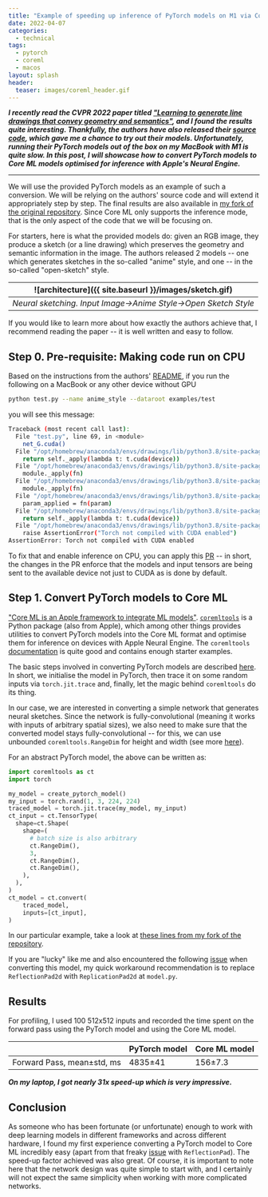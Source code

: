 ```yaml
---
title: "Example of speeding up inference of PyTorch models on M1 via Core ML tools"
date: 2022-04-07
categories:
  - technical
tags:
  - pytorch
  - coreml
  - macos
layout: splash
header:
  teaser: images/coreml_header.gif
---
```


***I recently read the CVPR 2022 paper titled ["Learning to generate line drawings that convey geometry and semantics"](https://arxiv.org/abs/2203.12691), and I found the results quite interesting. Thankfully, the authors have also released their [source code](https://github.com/carolineec/informative-drawings), which gave me a chance to try out their models. Unfortunately, running their PyTorch models out of the box on my MacBook with M1 is quite slow. In this post, I will showcase how to convert PyTorch models to Core ML models optimised for inference with Apple's Neural Engine.***

---

We will use the provided PyTorch models as an example of such a conversion.
We will be relying on the authors' source code and will extend it appropriately step by step.
The final results are also available in [my fork of the original repository]( 
https://github.com/DrSleep/informative-drawings).
Since Core ML only supports the inference mode, that is the only aspect of the code that we will be focusing on.

For starters, here is what the provided models do: given an RGB image, they produce a sketch (or a line drawing) 
which preserves the geometry and semantic information in the image. 
The authors released 2 models -- one which generates sketches in the so-called "anime" style,
and one -- in the so-called "open-sketch" style.

| ![architecture]({{ site.baseurl }}/images/sketch.gif) | 
|:--:| 
| *Neural sketching. Input Image->Anime Style->Open Sketch Style* |

If you would like to learn more about how exactly the authors achieve that, I recommend reading the paper --
it is well written and easy to follow.


## Step 0. Pre-requisite: Making code run on CPU

Based on the instructions from the authors' [README](https://github.com/carolineec/informative-drawings#testing), if you run the following on a MacBook or any other device without GPU

```bash
python test.py --name anime_style --dataroot examples/test
````
you will see this message:
```bash
Traceback (most recent call last):
  File "test.py", line 69, in <module>
    net_G.cuda()
  File "/opt/homebrew/anaconda3/envs/drawings/lib/python3.8/site-packages/torch/nn/modules/module.py", line 680, in cuda
    return self._apply(lambda t: t.cuda(device))
  File "/opt/homebrew/anaconda3/envs/drawings/lib/python3.8/site-packages/torch/nn/modules/module.py", line 570, in _apply
    module._apply(fn)
  File "/opt/homebrew/anaconda3/envs/drawings/lib/python3.8/site-packages/torch/nn/modules/module.py", line 570, in _apply
    module._apply(fn)
  File "/opt/homebrew/anaconda3/envs/drawings/lib/python3.8/site-packages/torch/nn/modules/module.py", line 593, in _apply
    param_applied = fn(param)
  File "/opt/homebrew/anaconda3/envs/drawings/lib/python3.8/site-packages/torch/nn/modules/module.py", line 680, in <lambda>
    return self._apply(lambda t: t.cuda(device))
  File "/opt/homebrew/anaconda3/envs/drawings/lib/python3.8/site-packages/torch/cuda/__init__.py", line 208, in _lazy_init
    raise AssertionError("Torch not compiled with CUDA enabled")
AssertionError: Torch not compiled with CUDA enabled
```

To fix that and enable inference on CPU, you can apply this [PR](https://github.com/carolineec/informative-drawings/pull/7) -- in short, the changes in the PR enforce that the models and input tensors are being sent to the available device not just to CUDA as is done by default.

## Step 1. Convert PyTorch models to Core ML

["Core ML is an Apple framework to integrate ML models"](https://developer.apple.com/documentation/coreml). [`coremltools`](https://github.com/apple/coremltools) is a Python package (also from Apple), which among other things provides utilities to convert PyTorch models into the Core ML format and optimise them for inference on devices with Apple Neural Engine. The `coremltools` [documentation](https://coremltools.readme.io/docs) is quite good and contains enough starter examples.

The basic steps involved in converting PyTorch models are described [here](https://coremltools.readme.io/docs/pytorch-conversion). In short, we initialise the model in PyTorch, then trace it on some random inputs via `torch.jit.trace` and, finally, let the magic behind `coremltools` do its thing.

In our case, we are interested in converting a simple network that generates neural sketches.
Since the network is fully-convolutional (meaning it works with inputs of arbitrary spatial sizes),
we also need to make sure that the converted model stays fully-convolutional -- for this, we can use unbounded `coremltools.RangeDim` for height and width (see more [here](https://coremltools.readme.io/docs/flexible-inputs#enable-unbounded-ranges)).

For an abstract PyTorch model, the above can be written as:

```python
import coremltools as ct
import torch

my_model = create_pytorch_model()
my_input = torch.rand(1, 3, 224, 224) 
traced_model = torch.jit.trace(my_model, my_input)
ct_input = ct.TensorType(
  shape=ct.Shape(
    shape=(
      # batch size is also arbitrary
      ct.RangeDim(),
      3,
      ct.RangeDim(),
      ct.RangeDim(),
    ),
  ),
)
ct_model = ct.convert(
    traced_model,
    inputs=[ct_input],
)
```

In our particular example, take a look at [these lines from my fork of the repository](https://github.com/DrSleep/informative-drawings/blob/main/test.py#L50-L68).

If you are "lucky" like me and also encountered the following [issue](https://github.com/apple/coremltools/issues/1438)
when converting this model, my quick workaround recommendation is to replace `ReflectionPad2d` with `ReplicationPad2d` at `model.py`.


## Results

For profiling, I used 100 512x512 inputs and recorded the time spent on the forward pass using the PyTorch model and using the Core ML model.

|   | PyTorch model | Core ML model |
| ------------- | ------------- | ------------- |
| Forward Pass, mean±std, ms | 4835±41 | 156±7.3  |

***On my laptop, I got nearly 31x speed-up which is very impressive.***

## Conclusion

As someone who has been fortunate (or unfortunate) enough to work with deep learning models in different frameworks and across different hardware, 
I found my first experience converting a PyTorch model to Core ML incredibly easy (apart from that freaky [issue](https://github.com/apple/coremltools/issues/1438) with `ReflectionPad`). 
The speed-up factor achieved was also great. Of course, it is important to note here that the network design was quite simple to start with, and I certainly will not expect the same simplicity
when working with more complicated networks.